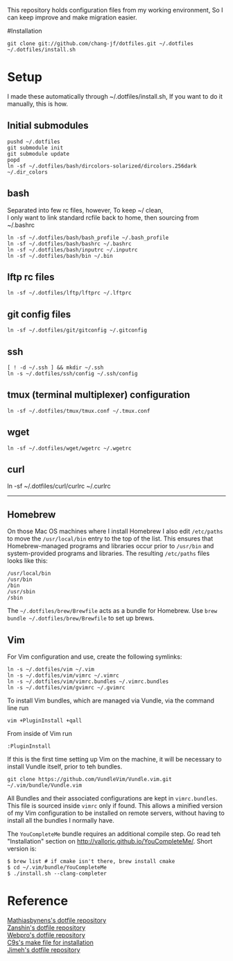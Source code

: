 This repository holds configuration files from my working environment, So I can keep improve and make migration easier.

#Installation
```
git clone git://github.com/chang-jf/dotfiles.git ~/.dotfiles
~/.dotfiles/install.sh
```

# Setup
I made these automatically through ~/.dotfiles/install.sh, If you want to do it manually, this is how.

## Initial submodules
```
pushd ~/.dotfiles
git submodule init
git submodule update  
popd
ln -sf ~/.dotfiles/bash/dircolors-solarized/dircolors.256dark ~/.dir_colors  
```

## bash
Separated into few rc files, however, To keep ~/ clean,  
I only want to link standard rcfile back to home, then sourcing from ~/.bashrc

```
ln -sf ~/.dotfiles/bash/bash_profile ~/.bash_profile
ln -sf ~/.dotfiles/bash/bashrc ~/.bashrc
ln -sf ~/.dotfiles/bash/inputrc ~/.inputrc
ln -sf ~/.dotfiles/bash/bin ~/.bin
```

## lftp rc files
```
ln -sf ~/.dotfiles/lftp/lftprc ~/.lftprc
```

## git config files
```
ln -sf ~/.dotfiles/git/gitconfig ~/.gitconfig
```

## ssh
```
[ ! -d ~/.ssh ] && mkdir ~/.ssh
ln -s ~/.dotfiles/ssh/config ~/.ssh/config
```

## tmux (terminal multiplexer) configuration
```
ln -sf ~/.dotfiles/tmux/tmux.conf ~/.tmux.conf
```

## wget
```
ln -sf ~/.dotfiles/wget/wgetrc ~/.wgetrc
```

## curl
ln -sf ~/.dotfiles/curl/curlrc ~/.curlrc


--------------------------------------------------------------    
## Homebrew
On those Mac OS machines where I install Homebrew I also edit `/etc/paths` to move the `/usr/local/bin` entry to the top of the list. This ensures that Homebrew-managed programs and libraries occur prior to `/usr/bin` and system-provided programs and libraries. The resulting `/etc/paths` files looks like this:

    /usr/local/bin
    /usr/bin
    /bin
    /usr/sbin
    /sbin

The `~/.dotfiles/brew/Brewfile` acts as a bundle for Homebrew. Use `brew bundle ~/.dotfiles/brew/Brewfile` to set up brews.
    
## Vim
For Vim configuration and use, create the following symlinks:

    ln -s ~/.dotfiles/vim ~/.vim
    ln -s ~/.dotfiles/vim/vimrc ~/.vimrc
    ln -s ~/.dotfiles/vim/vimrc.bundles ~/.vimrc.bundles
    ln -s ~/.dotfiles/vim/gvimrc ~/.gvimrc

To install Vim bundles, which are managed via Vundle, via the command line run

    vim +PluginInstall +qall

From inside of Vim run

    :PluginInstall

If this is the first time setting up Vim on the machine, it will be necessary to install Vundle itself, prior to teh bundles.

    git clone https://github.com/VundleVim/Vundle.vim.git ~/.vim/bundle/Vundle.vim

All Bundles and their associated configurations are kept in `vimrc.bundles`. This file is sourced inside `vimrc` only if found. This allows a minified version of my Vim configuration to be installed on remote servers, without having to install all the bundles I normally have. 

The `YouCompleteMe` bundle requires an additional compile step. Go read teh "Installation" section on http://valloric.github.io/YouCompleteMe/. Short version is:

    $ brew list # if cmake isn't there, brew install cmake
    $ cd ~/.vim/bundle/YouCompleteMe
    $ ./install.sh --clang-completer

# Reference
[Mathiasbynens's dotfile repository](https://github.com/mathiasbynens/dotfiles)  
[Zanshin's dotfile repository](https://github.com/zanshin/dotfiles)  
[Webpro's dotfile repository](https://github.com/webpro/dotfiles)  
[C9s's make file for installation](http://c9s.blogspot.tw/2009/11/git-dotfiles.html)  
[Jimeh's dotfile repository](https://github.com/jimeh/dotfiles)

